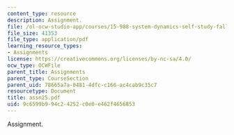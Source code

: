 ```yaml
---
content_type: resource
description: Assignment.
file: /ol-ocw-studio-app/courses/15-988-system-dynamics-self-study-fall-1998-spring-1999/9c6599b994c24252c0e0e462f4656853_assn25.pdf
file_size: 41353
file_type: application/pdf
learning_resource_types:
- Assignments
license: https://creativecommons.org/licenses/by-nc-sa/4.0/
ocw_type: OCWFile
parent_title: Assignments
parent_type: CourseSection
parent_uid: 78665a7a-0481-4dfc-c166-ac4cab9c35c7
resourcetype: Document
title: assn25.pdf
uid: 9c6599b9-94c2-4252-c0e0-e462f4656853
---
```

Assignment.